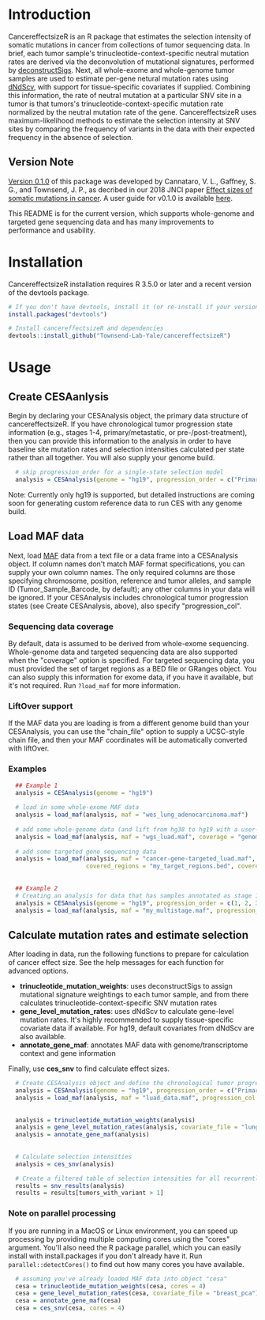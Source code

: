 # Introduction
CancereffectsizeR is an R package that estimates the selection intensity of somatic mutations in cancer from collections of tumor sequencing data. In brief, each tumor sample's trinucleotide-context-specific neutral mutation rates are derived via the deconvolution of mutational signatures, performed by [deconstructSigs](https://github.com/raerose01/deconstructSigs). Next, all whole-exome and whole-genome tumor samples are used to estimate per-gene netural mutation rates using [dNdScv](https://github.com/im3sanger/dndscv), with support for tissue-specific covariates if supplied. Combining this information, the rate of neutral mutation at a particular SNV site in a tumor is that tumors's trinucleotide-context-specific mutation rate normalized by the neutral mutation rate of the gene. CancereffectsizeR uses maximum-likelihood methods to estimate the selection intensity at SNV sites by comparing the frequency of variants in the data with their expected frequency in the absence of selection.

## Version Note
[Version 0.1.0](https://github.com/Townsend-Lab-Yale/cancereffectsizeR/releases/tag/0.1.0) of this package was developed by Cannataro, V. L., Gaffney, S. G., and Townsend, J. P., as decribed in our 2018 JNCI paper [Effect sizes of somatic mutations in cancer](https://doi.org/10.1093/jnci/djy168). A user guide for v0.1.0 is available [here](https://github.com/Townsend-Lab-Yale/cancereffectsizeR/blob/master/user_guide/cancereffectsizeR_user_guide.md).

This README is for the current version, which supports whole-genome and targeted gene sequencing data and has many improvements to performance and usability.

# Installation
CancereffectsizeR installation requires R 3.5.0 or later and a recent version of the devtools package.

```R
# If you don't have devtools, install it (or re-install if your version is ancient)
install.packages("devtools")

# Install cancereffectsizeR and dependencies
devtools::install_github("Townsend-Lab-Yale/cancereffectsizeR")

```

# Usage

## Create CESAanlysis
Begin by declaring your CESAnalysis object, the primary data structure of cancereffectsizeR. If you have chronological tumor progression state information (e.g., stages 1-4, primary/metastatic, or pre-/post-treatment), then you can provide this information to the analysis in order to have baseline site mutation rates and selection intensities calculated per state rather than all together. You will also supply your genome build.

```R
  # skip progression_order for a single-state selection model
  analysis = CESAnalysis(genome = "hg19", progression_order = c("Primary", "Metastatic")) 
```

Note: Currently only hg19 is supported, but detailed instructions are coming soon for generating custom reference data to run CES with any genome build. 

## Load MAF data
Next, load [MAF](https://docs.gdc.cancer.gov/Data/File_Formats/MAF_Format/#gdc-maf-format-v100) data from a text file or a data frame into a CESAnalysis object. If column names don't match MAF format specifications, you can supply your own column names. The only required columns are those specifying chromosome, position, reference and tumor alleles, and sample ID (Tumor_Sample_Barcode, by default); any other columns in your data will be ignored. If your CESAnalysis includes chronological tumor progression states (see Create CESAnalysis, above), also specify "progression_col". 

### Sequencing data coverage
By default, data is assumed to be derived from whole-exome sequencing. Whole-genome data and targeted sequencing data are also supported when the "coverage" option is specified. For targeted sequencing data, you must provided the set of target regions as a BED file or GRanges object. You can also supply this information for exome data, if you have it available, but it's not required. Run `?load_maf` for more information.

### LiftOver support
If the MAF data you are loading is from a different genome build than your CESAnalysis, you can use the "chain_file" option to supply a UCSC-style chain file, and then your MAF coordinates will be automatically converted with liftOver.

### Examples

```R
  ## Example 1
  analysis = CESAnalysis(genome = "hg19")
  
  # load in some whole-exome MAF data
  analysis = load_maf(analysis, maf = "wes_lung_adenocarcinoma.maf")
  
  # add some whole-genome data (and lift from hg38 to hg19 with a user-provided chain file)
  analysis = load_maf(analysis, maf = "wgs_luad.maf", coverage = "genome", chain_file = "hg38ToHg19.over.chain")
  
  # add some targeted gene sequencing data
  analysis = load_maf(analysis, maf = "cancer-gene-targeted_luad.maf", coverage = "targeted", 
                      covered_regions = "my_target_regions.bed", covered_regions_name = "TGS1")
  
  
  ## Example 2
  # Creating an analysis for data that has samples annotated as stage 1-4
  analysis = CESAnalysis(genome = "hg19", progression_order = c(1, 2, 3, 4))
  analysis = load_maf(analysis, maf = "my_multistage.maf", progression_col = "stage")
```


## Calculate mutation rates and estimate selection
After loading in data, run the following functions to prepare for calculation of cancer effect size. See the help messages for each function for advanced options.
- **trinucleotide_mutation_weights**: uses deconstructSigs to assign mutational signature weightings to each tumor sample, and from there calculates trinucleotide-context-specific SNV mutation rates
- **gene_level_mutation_rates**: uses dNdScv to calculate gene-level mutation rates. It's highly recommended to supply tissue-specific covariate data if available. For hg19, default covariates from dNdScv are also available.
- **annotate_gene_maf**: annotates MAF data with genome/transcriptome context and gene information

Finally, use **ces_snv** to find calculate effect sizes.

```R
  # Create CESAnalysis object and define the chronological tumor progression states
  analysis = CESAnalysis(genome = "hg19", progression_order = c("Primary", "Metastatic"))
  analysis = load_maf(analysis, maf = "luad_data.maf", progression_col = "pri_met")
  
  
  analysis = trinucleotide_mutation_weights(analysis)
  analysis = gene_level_mutation_rates(analysis, covariate_file = "lung_pca")
  analysis = annotate_gene_maf(analysis)
  
  
  # Calculate selection intensities
  analysis = ces_snv(analysis)

  # Create a filtered table of selection intensities for all recurrently mutated sites
  results = snv_results(analysis)
  results = results[tumors_with_variant > 1]
```

### Note on parallel processing
If you are running in a MacOS or Linux environment, you can speed up processing by providing multiple computing cores using the "cores" argument. You'll also need the R package parallel, which you can easily install with install.packages if you don't already have it. Run `parallel::detectCores()` to find out how many cores you have available.
```R
  # assuming you've already loaded MAF data into object "cesa"
  cesa = trinucleotide_mutation_weights(cesa, cores = 4)
  cesa = gene_level_mutation_rates(cesa, covariate_file = "breast_pca")
  cesa = annotate_gene_maf(cesa)
  cesa = ces_snv(cesa, cores = 4)
```



